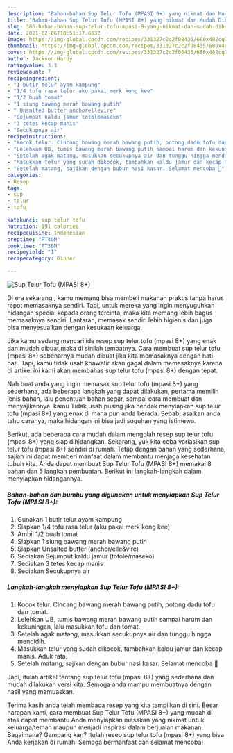 ```yaml
---
description: "Bahan-bahan Sup Telur Tofu (MPASI 8+) yang nikmat dan Mudah Dibuat"
title: "Bahan-bahan Sup Telur Tofu (MPASI 8+) yang nikmat dan Mudah Dibuat"
slug: 386-bahan-bahan-sup-telur-tofu-mpasi-8-yang-nikmat-dan-mudah-dibuat
date: 2021-02-06T18:51:17.663Z
image: https://img-global.cpcdn.com/recipes/331327c2c2f08435/680x482cq70/sup-telur-tofu-mpasi-8-foto-resep-utama.jpg
thumbnail: https://img-global.cpcdn.com/recipes/331327c2c2f08435/680x482cq70/sup-telur-tofu-mpasi-8-foto-resep-utama.jpg
cover: https://img-global.cpcdn.com/recipes/331327c2c2f08435/680x482cq70/sup-telur-tofu-mpasi-8-foto-resep-utama.jpg
author: Jackson Hardy
ratingvalue: 3.3
reviewcount: 7
recipeingredient:
- "1 butir telur ayam kampung"
- "1/4 tofu rasa telur aku pakai merk kong kee"
- "1/2 buah tomat"
- "1 siung bawang merah bawang putih"
- " Unsalted butter anchorellevire"
- "Sejumput kaldu jamur totolemaseko"
- "3 tetes kecap manis"
- "Secukupnya air"
recipeinstructions:
- "Kocok telur. Cincang bawang merah bawang putih, potong dadu tofu dan tomat."
- "Lelehkan UB, tumis bawang merah bawang putih sampai harum dan kekuningan, lalu masukkan tofu dan tomat."
- "Setelah agak matang, masukkan secukupnya air dan tunggu hingga mendidih."
- "Masukkan telur yang sudah dikocok, tambahkan kaldu jamur dan kecap manis. Aduk rata."
- "Setelah matang, sajikan dengan bubur nasi kasar. Selamat mencoba 🐣"
categories:
- Resep
tags:
- sup
- telur
- tofu

katakunci: sup telur tofu 
nutrition: 191 calories
recipecuisine: Indonesian
preptime: "PT40M"
cooktime: "PT36M"
recipeyield: "1"
recipecategory: Dinner

---
```



![Sup Telur Tofu (MPASI 8+)](https://img-global.cpcdn.com/recipes/331327c2c2f08435/680x482cq70/sup-telur-tofu-mpasi-8-foto-resep-utama.jpg)

Di era  sekarang , kamu memang bisa membeli makanan praktis tanpa harus repot memasaknya sendiri. Tapi, untuk mereka yang ingin menyuguhkan hidangan special kepada orang tercinta, maka kita memang lebih bagus memasaknya sendiri. Lantaran, memasak sendiri lebih higienis dan juga bisa menyesuaikan dengan kesukaan keluarga.

Jika kamu sedang mencari ide resep sup telur tofu (mpasi 8+) yang enak dan mudah dibuat,maka di sinilah tempatnya. Cara membuat sup telur tofu (mpasi 8+)  sebenarnya mudah dibuat jika kita memasaknya dengan hati-hati. Tapi, kamu tidak usah khawatir akan gagal dalam memasaknya 
karena di artikel ini kami akan membahas sup telur tofu (mpasi 8+) dengan tepat.  



Nah buat anda yang ingin memasak sup telur tofu (mpasi 8+) yang sederhana, ada beberapa langkah yang dapat dilakukan, pertama memilih jenis bahan, lalu penentuan bahan segar, sampai cara membuat dan menyajikannya. kamu Tidak usah pusing jika hendak menyiapkan sup telur tofu (mpasi 8+) yang enak di mana pun anda berada. Sebab, asalkan anda  tahu caranya, maka hidangan ini bisa jadi suguhan yang istimewa.

Berikut, ada beberapa cara mudah dalam mengolah resep sup telur tofu (mpasi 8+) yang siap dihidangkan. Sekarang, yuk kita coba variasikan sup telur tofu (mpasi 8+) sendiri di rumah. Tetap dengan bahan yang sederhana, sajian ini dapat memberi manfaat dalam membantu menjaga kesehatan tubuh kita. Anda dapat membuat Sup Telur Tofu (MPASI 8+) memakai 8 bahan dan 5 langkah pembuatan. Berikut ini langkah-langkah dalam menyiapkan hidangannya.

<!--inarticleads1-->

##### Bahan-bahan dan bumbu yang digunakan untuk menyiapkan Sup Telur Tofu (MPASI 8+):

1. Gunakan 1 butir telur ayam kampung
1. Siapkan 1/4 tofu rasa telur (aku pakai merk kong kee)
1. Ambil 1/2 buah tomat
1. Siapkan 1 siung bawang merah bawang putih
1. Siapkan  Unsalted butter (anchor/elle&amp;vire)
1. Sediakan Sejumput kaldu jamur (totole/maseko)
1. Sediakan 3 tetes kecap manis
1. Sediakan Secukupnya air




<!--inarticleads2-->

##### Langkah-langkah menyiapkan Sup Telur Tofu (MPASI 8+):

1. Kocok telur. Cincang bawang merah bawang putih, potong dadu tofu dan tomat.
1. Lelehkan UB, tumis bawang merah bawang putih sampai harum dan kekuningan, lalu masukkan tofu dan tomat.
1. Setelah agak matang, masukkan secukupnya air dan tunggu hingga mendidih.
1. Masukkan telur yang sudah dikocok, tambahkan kaldu jamur dan kecap manis. Aduk rata.
1. Setelah matang, sajikan dengan bubur nasi kasar. Selamat mencoba 🐣




Jadi, itulah artikel tentang  sup telur tofu (mpasi 8+)  yang sederhana dan mudah dilakukan versi kita. Semoga anda mampu membuatnya dengan hasil yang memuaskan. 

Terima kasih anda telah membaca resep yang kita tampilkan di sini. Besar harapan kami, cara membuat  Sup Telur Tofu (MPASI 8+) yang mudah di atas dapat membantu Anda menyiapkan masakan yang nikmat untuk keluarga/teman maupun menjadi inspirasi dalam berjualan makanan. Bagaimana? Gampang kan? Itulah resep sup telur tofu (mpasi 8+) yang bisa Anda kerjakan di rumah. Semoga bermanfaat dan selamat mencoba!

